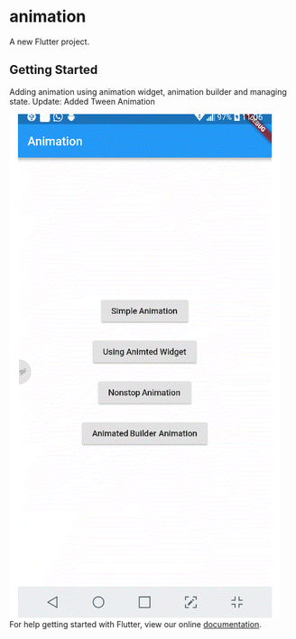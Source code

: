 # animation

A new Flutter project.

## Getting Started
Adding animation using animation widget, animation builder and managing state. 
Update: Added Tween Animation 

![alt text](https://raw.githubusercontent.com/varunn12/animationflutter/master/20180602_110615.gif)
For help getting started with Flutter, view our online
[documentation](https://flutter.io/).
